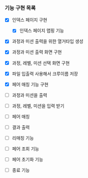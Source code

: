 ### 기능 구현 목록
 - [x] 인덱스 페이지 구현
     - [x] 인덱스 페이지 맵핑 기능 
    
 - [x] 과정과 미션 출력을 위한 열거타입 생성
   
 - [x] 과정과 미션 출력 화면 구현
   
 - [x] 과정, 레벨, 미션 선택 화면 구현

 - [x] 파일 입출력 사용해서 크루이름 저장
   
 - [x] 페어 매칭 기능 구현
   
 - [ ] 과정과 미션을 출력 
 - [ ] 과정, 레벨, 미션을 입력 받기
 - [ ] 페어 매칭
 - [ ] 결과 출력
 - [ ] 리매칭 기능 
 - [ ] 페어 조회 기능 
 - [ ] 페어 초기화 기능 
 - [ ] 종료 기능